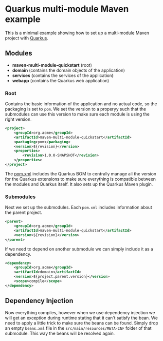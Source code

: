 # Quarkus multi-module Maven example
This is a minimal example showing how to set up a multi-module Maven project with [Quarkus](https://quarkus.io).

## Modules
- **maven-multi-module-quickstart** (root)
- **domain** (contains the domain objects of the application)
- **services** (contains the services of the application)
- **webapp** (contains the Quarkus web application)

### Root
Contains the basic information of the application and no actual code, so the packaging is set to `pom`. We set the version to a properyy such that the submodules can use this version to make sure each module is using the right version.
```xml
<project>
    <groupId>org.acme</groupId>
    <artifactId>maven-multi-module-quickstart</artifactId>
    <packaging>pom</packaging>
    <version>${revision}</version>
    <properties>
        <revision>1.0.0-SNAPSHOT</revision>
    </properties>
</project>
```

The [pom.xml](pom.xml) includes the Quarkus BOM to centrally manage all the version for the Quarkus extensions to make sure everything is compatible between the modules and Quarkus itself. It also sets up the Quarkus Maven plugin.

### Submodules
Next we set up the submodules. Each `pom.xml` includes information about the parent project.
```xml
<parent>
    <groupId>org.acme</groupId>
    <artifactId>maven-multi-module-quickstart</artifactId>
    <version>${revision}</version>
</parent>
```

If we need to depend on another submodule we can simply include it as a dependency.
```xml
<dependency>
    <groupId>org.acme</groupId>
    <artifactId>domain</artifactId>
    <version>${project.parent.version}</version>
    <scope>compile</scope>
</dependency>
```

## Dependency Injection
Now everything compiles, however when we use dependency injection we will get an exception during runtime stating that it can't satisfy the bean. We need to apply a little trick to make sure the beans can be found. Simply drop an empty `beans.xml` file in the `src/main/resources/META-INF` folder of that submodule. This way the beans will be resolved again. 
